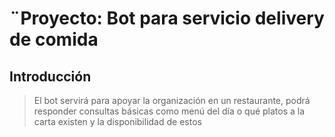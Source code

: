 # ¨Proyecto: Bot para servicio delivery de comida

## Introducción 

> El bot servirá para apoyar la organización en un restaurante, podrá responder consultas básicas como menú del día o qué platos a la carta existen y la disponibilidad de estos
